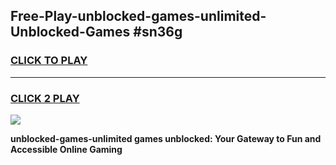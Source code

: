 
## Free-Play-unblocked-games-unlimited-Unblocked-Games #sn36g
<h3>
<a href="https://news.freeplayer.one?title=unblocked-games-unlimited&ref=8M">CLICK TO PLAY</a></h3>
<hr>

<h3>
<a href="https://news.freeplayer.one?title=unblocked-games-unlimited&ref=8M">CLICK 2 PLAY</a>
  
</h3>

<a href="https://news.freeplayer.one?title=unblocked-games-unlimited&ref=8M"><img src="https://clearcache.store/games.png"></a>


**unblocked-games-unlimited games unblocked: Your Gateway to Fun and Accessible Online Gaming**
